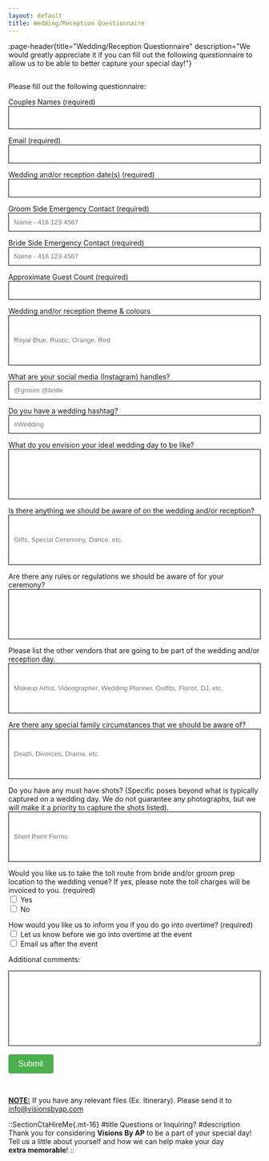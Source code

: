 ```yaml
---
layout: default
title: Wedding/Reception Questionnaire
---
```


:page-header{title="Wedding/Reception Questionnaire" description="We would greatly appreciate it if you can fill out the following questionnaire to allow us to be able to better capture your special day!"}

##

<form
  action="https://formspree.io/f/mdovqaql"
  method="POST"
>

Please fill out the following questionnaire:

Couples Names (required)
<input type="text" name="Couples Names" style="color: black; height: 46px; width: 100%; padding: 10px; border: 1px solid black;" autocomplete="false" aria-required="true" required>

Email (required)
<input type="email" name="Email" style="color: black; width: 100%; padding: 10px; border: 1px solid black;" aria-required="true" autocomplete="false" required>

Wedding and/or reception date(s) (required)
<input type="text" name="Wedding and/or reception date(s)" style="color: black; width: 100%; padding: 10px; border: 1px solid black;" autocomplete="false" aria-required="true" required>

Groom Side Emergency Contact (required)
<input type="text" name="Groom Side Emergency Contact" style="color: black; width: 100%; padding: 10px; border: 1px solid black;" autocomplete="false" placeholder="Name - 416 123 4567" aria-required="true" required>

Bride Side Emergency Contact (required)
<input type="text" name="Bride Side Emergency Contact" style="color: black; width: 100%; padding: 10px; border: 1px solid black;" autocomplete="false" placeholder="Name - 416 123 4567" aria-required="true" required>

Approximate Guest Count (required)
<input type="text" name="Approximate Guest Count" style="color: black; width: 100%; padding: 10px; border: 1px solid black;" autocomplete="false" aria-required="true" required>

Wedding and/or reception theme & colours
<input type="text" name="Wedding and/or reception theme & colours" style="color: black; width: 100%; padding: 10px; height: 100px; border: 1px solid black;"  placeholder="Royal Blue, Rustic, Orange, Red" autocomplete="false">

What are your social media (Instagram) handles?
<input type="text" name="What are your social media (Instagram) handles?" style="color: black; width: 100%; padding: 10px; border: 1px solid black;" placeholder="@groom @bride" autocomplete="false">

Do you have a wedding hashtag?
<input type="text" name="Do you have a wedding hashtag?" style="color: black; width: 100%; padding: 10px; border: 1px solid black;" placeholder="#Wedding" autocomplete="false">

What do you envision your ideal wedding day to be like?
<input type="text" name="What do you envision your ideal wedding day to be like?" style="color: black; width: 100%; padding: 10px; height: 100px; border: 1px solid black;" autocomplete="false">

Is there anything we should be aware of on the wedding and/or reception?
<input type="text" name="Is there anything we should be aware of on the wedding and/or reception?" style="color: black; width: 100%; padding: 10px; height: 100px; border: 1px solid black;" placeholder="Gifts, Special Ceremony, Dance, etc." autocomplete="false">

Are there any rules or regulations we should be aware of for your ceremony?
<input type="text" name="Are there any rules or regulations we should be aware of for your ceremony?" style="color: black; width: 100%; padding: 10px; height: 100px; border: 1px solid black;" autocomplete="false">

Please list the other vendors that are going to be part of the wedding and/or reception day.
<input type="text" name="Please list the other vendors that are going to be part of the wedding and/or reception day." style="color: black; width: 100%; padding: 10px; height: 100px; border: 1px solid black;" placeholder="Makeup Artist, Videographer, Wedding Planner, Outfits, Florist, DJ, etc." autocomplete="false">

Are there any special family circumstances that we should be aware of?
<input type="text" name="Are there any special family circumstances that we should be aware of?" style="color: black; width: 100%; padding: 10px; height: 100px; border: 1px solid black;" placeholder="Death, Divorces, Drama, etc." autocomplete="false">

Do you have any must have shots? (Specific poses beyond what is typically captured on a wedding day. We do not guarantee any photographs, but we will make it a priority to capture the shots listed).
<input type="text" name="Do you have any must have shots? (Specific poses beyond what is typically captured on a wedding day. We do not guarantee any photographs, but we will make it a priority to capture the shots listed)." style="color: black; width: 100%; padding: 10px; height: 100px; border: 1px solid black;" placeholder="Short Point Forms" autocomplete="false">

Would you like us to take the toll route from bride and/or groom prep location to the wedding venue? If yes, please note the toll charges will be invoiced to you.
(required)
<br>
<input type="checkbox" name="Would you like us to take the toll route from bride and/or groom prep location to the wedding venue? If yes, please note the toll charges will be invoiced to you." value="Yes"> Yes
<br>
<input type="checkbox" name="Would you like us to take the toll route from bride and/or groom prep location to the wedding venue? If yes, please note the toll charges will be invoiced to you." value="No"> No

How would you like us to inform you if you do go into overtime? (required)
<br>
<input type="checkbox" name="How would you like us to inform you if you do go into overtime?" value="Let us know before we go into overtime at the event"> Let us know before we go into overtime at the event
<br>
<input type="checkbox" name="How would you like us to inform you if you do go into overtime?" value="Email us after the event"> Email us after the event

Additional comments:
<textarea name="Additional comments" style="color: black; width: 100%; height: 150px; padding: 10px; border: 1px solid black;" autocomplete="false"></textarea>


  <br>
  <br>
<button type="submit" style="background-color: #4CAF50; color: white; padding: 10px 20px; font-size: 16px; border: none; cursor: pointer; border-radius: 4px;">Submit</button>
<br>
</form>
<br>
<p><b><u>NOTE:</u></b> If you have any relevant files (Ex. Itinerary). Please send it to <a href="mailto:info@visionsbyap.com">info@visionsbyap.com</a></p>


::SectionCtaHireMe{.mt-16}
#title
Questions or Inquiring?
#description
Thank you for considering __Visions By AP__ to be a part of your special day! 
<br>
Tell us a little about yourself and how we can help make your day 
<br>
__extra memorable__!
::
